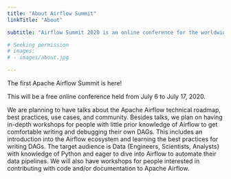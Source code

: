 ```yaml
---
title: "About Airflow Summit"
linkTitle: "About"

subtitle: "Airflow Summit 2020 is an online conference for the worldwide community of Apache Airflow users and contributors."

# Seeking permission
# images:
# - images/about.jpg

---
```


The first Apache Airflow Summit is here!

This will be a free online conference held from July 6 to July 17, 2020. 

We are planning to have talks about the Apache Airflow technical roadmap, best practices, use cases, and community. Besides talks, we plan on having in-depth workshops for people with little prior knowledge of Airflow to get comfortable writing and debugging their own DAGs. This includes an introduction into the Airflow ecosystem and learning the best practices for writing DAGs. The target audience is Data {Engineers, Scientists, Analysts} with knowledge of Python and eager to dive into Airflow to automate their data pipelines. We will also have workshops for people interested in contributing with code and/or documentation to Apache Airflow. 
